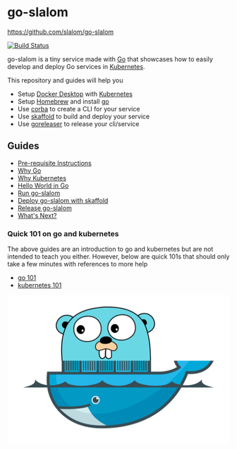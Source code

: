 # go-slalom

<https://github.com/slalom/go-slalom>

[![Build Status](https://dev.azure.com/tredfield/go-slalom/_apis/build/status/slalom.go-slalom?branchName=master)](https://dev.azure.com/tredfield/go-slalom/_build/latest?definitionId=2&branchName=master)

go-slalom is a tiny service made with [Go](https://golang.org) that showcases how to easily develop and deploy
Go services in [Kubernetes](https://kubernetes.io).

This repository and guides will help you

- Setup [Docker Desktop](https://www.docker.com/products/docker-desktop) with [Kubernetes](https://kubernetes.io)
- Setup [Homebrew](https://brew.sh) and install [go](https://golang.org)
- Use [corba](https://github.com/spf13/cobra) to create a CLI for your service
- Use [skaffold](https://skaffold.dev) to build and deploy your service
- Use [goreleaser](https://goreleaser.com) to release your cli/service

## Guides

- [Pre-requisite Instructions](docs/prereqs.md)
- [Why Go](docs/why-go.md)
- [Why Kubernetes](docs/why-kubernetes.md)
- [Hello World in Go](docs/go-hello-world.md)
- [Run go-slalom](docs/build-go-slalom.md)
- [Deploy go-slalom with skaffold](docs/skaffold-go-slalom.md)
- [Release go-slalom](docs/go-releaser.md)
- [What's Next?](docs/whats-next.md)

### Quick 101 on go and kubernetes

The above guides are an introduction to go and kubernetes but are not intended to teach you either. However, below are quick 101s
that should only take a few minutes with references to more help

- [go 101](docs/go-101.md)
- [kubernetes 101](docs/k8s-101.md)
  
![gopher](docs/images/go-n-docker.png)
